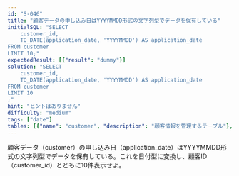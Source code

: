 ```yaml
---
id: "S-046"
title: "顧客データの申し込み日はYYYYMMDD形式の文字列型でデータを保有している"
initialSQL: "SELECT
    customer_id,
    TO_DATE(application_date, 'YYYYMMDD') AS application_date
FROM customer
LIMIT 10;"
expectedResult: [{"result": "dummy"}]
solution: "SELECT
    customer_id,
    TO_DATE(application_date, 'YYYYMMDD') AS application_date
FROM customer
LIMIT 10
;"
hint: "ヒントはありません"
difficulty: "medium"
tags: ["date"]
tables: [{"name": "customer", "description": "顧客情報を管理するテーブル"}, {"name": "receipt", "description": "レシート明細データを管理するテーブル"}, {"name": "store", "description": "店舗情報を管理するテーブル"}, {"name": "product", "description": "商品情報を管理するテーブル"}, {"name": "category", "description": "カテゴリ情報を管理するテーブル"}]
---
```


顧客データ（customer）の申し込み日（application_date）はYYYYMMDD形式の文字列型でデータを保有している。これを日付型に変換し、顧客ID（customer_id）とともに10件表示せよ。